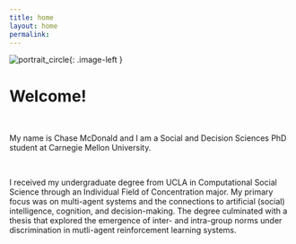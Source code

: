 ```yaml
---
title: home
layout: home
permalink:
---
```

<style type="text/css">
.image-left {
  display: block;
  margin-left: auto;
  margin-right: auto;
  float: right;
}
</style>


![portrait_circle](/images/portrait_circle.png){: .image-left }


# Welcome!
<br/>

My name is Chase McDonald and I am a Social and Decision Sciences PhD student at Carnegie Mellon University.

<br/>

I received my undergraduate degree from UCLA in Computational Social Science through an Individual Field of Concentration major. My primary focus was on multi-agent systems and the connections to artificial (social) intelligence, cognition, and decision-making. The degree culminated with a thesis that explored the emergence of inter- and intra-group norms under discrimination in mutli-agent reinforcement learning systems.  <br/>
